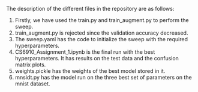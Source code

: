The description of the different files in the repository are as follows:

1) Firstly, we have used the train.py and train_augment.py to perform the sweep.
2) train_augment.py is rejected since the validation accuracy decreased.
3) The sweep.yaml has the code to initialize the sweep with the required hyperparameters.
4) CS6910_Assignment_1.ipynb is the final run with the best hyperparameters. It has results on the test data and the confusion matrix plots.
5) weights.pickle has the weights of the best model stored in it.
6) mnsidt.py has the model run on the three best set of parameters on the mnist dataset.
